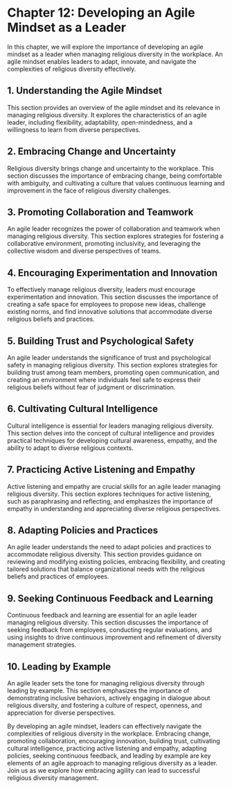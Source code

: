 Chapter 12: Developing an Agile Mindset as a Leader
===================================================

In this chapter, we will explore the importance of developing an agile mindset as a leader when managing religious diversity in the workplace. An agile mindset enables leaders to adapt, innovate, and navigate the complexities of religious diversity effectively.

**1. Understanding the Agile Mindset**
--------------------------------------

This section provides an overview of the agile mindset and its relevance in managing religious diversity. It explores the characteristics of an agile leader, including flexibility, adaptability, open-mindedness, and a willingness to learn from diverse perspectives.

**2. Embracing Change and Uncertainty**
---------------------------------------

Religious diversity brings change and uncertainty to the workplace. This section discusses the importance of embracing change, being comfortable with ambiguity, and cultivating a culture that values continuous learning and improvement in the face of religious diversity challenges.

**3. Promoting Collaboration and Teamwork**
-------------------------------------------

An agile leader recognizes the power of collaboration and teamwork when managing religious diversity. This section explores strategies for fostering a collaborative environment, promoting inclusivity, and leveraging the collective wisdom and diverse perspectives of teams.

**4. Encouraging Experimentation and Innovation**
-------------------------------------------------

To effectively manage religious diversity, leaders must encourage experimentation and innovation. This section discusses the importance of creating a safe space for employees to propose new ideas, challenge existing norms, and find innovative solutions that accommodate diverse religious beliefs and practices.

**5. Building Trust and Psychological Safety**
----------------------------------------------

An agile leader understands the significance of trust and psychological safety in managing religious diversity. This section explores strategies for building trust among team members, promoting open communication, and creating an environment where individuals feel safe to express their religious beliefs without fear of judgment or discrimination.

**6. Cultivating Cultural Intelligence**
----------------------------------------

Cultural intelligence is essential for leaders managing religious diversity. This section delves into the concept of cultural intelligence and provides practical techniques for developing cultural awareness, empathy, and the ability to adapt to diverse religious contexts.

**7. Practicing Active Listening and Empathy**
----------------------------------------------

Active listening and empathy are crucial skills for an agile leader managing religious diversity. This section explores techniques for active listening, such as paraphrasing and reflecting, and emphasizes the importance of empathy in understanding and appreciating diverse religious perspectives.

**8. Adapting Policies and Practices**
--------------------------------------

An agile leader understands the need to adapt policies and practices to accommodate religious diversity. This section provides guidance on reviewing and modifying existing policies, embracing flexibility, and creating tailored solutions that balance organizational needs with the religious beliefs and practices of employees.

**9. Seeking Continuous Feedback and Learning**
-----------------------------------------------

Continuous feedback and learning are essential for an agile leader managing religious diversity. This section discusses the importance of seeking feedback from employees, conducting regular evaluations, and using insights to drive continuous improvement and refinement of diversity management strategies.

**10. Leading by Example**
--------------------------

An agile leader sets the tone for managing religious diversity through leading by example. This section emphasizes the importance of demonstrating inclusive behaviors, actively engaging in dialogue about religious diversity, and fostering a culture of respect, openness, and appreciation for diverse perspectives.

By developing an agile mindset, leaders can effectively navigate the complexities of religious diversity in the workplace. Embracing change, promoting collaboration, encouraging innovation, building trust, cultivating cultural intelligence, practicing active listening and empathy, adapting policies, seeking continuous feedback, and leading by example are key elements of an agile approach to managing religious diversity as a leader. Join us as we explore how embracing agility can lead to successful religious diversity management.
